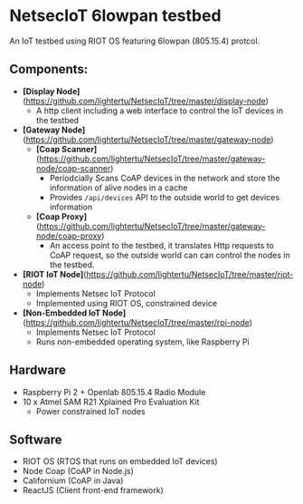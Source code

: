 # NetsecIoT 6lowpan testbed
An IoT testbed using RIOT OS featuring 6lowpan (805.15.4) protcol.

## Components:
* **[Display Node]**(https://github.com/lightertu/NetsecIoT/tree/master/display-node)
  - A http client including a web interface to control the IoT devices in the testbed
* **[Gateway Node]**(https://github.com/lightertu/NetsecIoT/tree/master/gateway-node)
  - **[Coap Scanner]**(https://github.com/lightertu/NetsecIoT/tree/master/gateway-node/coap-scanner)
    - Periodcially Scans CoAP devices in the network and store the information of alive nodes in a cache
    - Provides `/api/devices` API to the outside world to get devices information
  - **[Coap Proxy]**(https://github.com/lightertu/NetsecIoT/tree/master/gateway-node/coap-proxy)
    - An access point to the testbed, it translates Http requests to CoAP request, so the outside world can
      can control the nodes in the testbed.
* **[RIOT IoT Node]**(https://github.com/lightertu/NetsecIoT/tree/master/riot-node)
  - Implements Netsec IoT Protocol
  - Implemented using RIOT OS, constrained device  
* **[Non-Embedded IoT Node]**(https://github.com/lightertu/NetsecIoT/tree/master/rpi-node)
  - Implements Netsec IoT Protocol
  - Runs non-embedded operating system, like Raspberry Pi

## Hardware
* Raspberry Pi 2 + Openlab 805.15.4 Radio Module
* 10 x Atmel SAM R21 Xplained Pro Evaluation Kit
  - Power constrained IoT nodes
  
## Software
* RIOT OS (RTOS that runs on embedded IoT devices)
* Node Coap (CoAP in Node.js)
* Californium (CoAP in Java)
* ReactJS (Client front-end framework)
